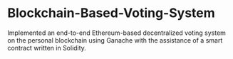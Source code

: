 # Blockchain-Based-Voting-System
Implemented an end-to-end Ethereum-based decentralized voting system on the personal blockchain using Ganache with the assistance of a smart contract written in Solidity.
